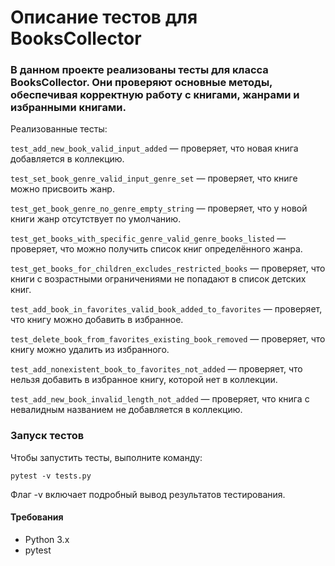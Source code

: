 <h1>Описание тестов для BooksCollector</h1>

<h3>В данном проекте реализованы тесты для класса BooksCollector. Они проверяют основные методы, обеспечивая корректную работу с книгами, жанрами и избранными книгами.</h3>

Реализованные тесты:

`test_add_new_book_valid_input_added` — проверяет, что новая книга добавляется в коллекцию.

`test_set_book_genre_valid_input_genre_set` — проверяет, что книге можно присвоить жанр.

`test_get_book_genre_no_genre_empty_string` — проверяет, что у новой книги жанр отсутствует по умолчанию.

`test_get_books_with_specific_genre_valid_genre_books_listed` — проверяет, что можно получить список книг определённого жанра.

`test_get_books_for_children_excludes_restricted_books` — проверяет, что книги с возрастными ограничениями не попадают в список детских книг.

`test_add_book_in_favorites_valid_book_added_to_favorites` — проверяет, что книгу можно добавить в избранное.

`test_delete_book_from_favorites_existing_book_removed` — проверяет, что книгу можно удалить из избранного.

`test_add_nonexistent_book_to_favorites_not_added` — проверяет, что нельзя добавить в избранное книгу, которой нет в коллекции.

`test_add_new_book_invalid_length_not_added` — проверяет, что книга с невалидным названием не добавляется в коллекцию.

<h3>Запуск тестов</h3>

Чтобы запустить тесты, выполните команду:

`pytest -v tests.py`

Флаг -v включает подробный вывод результатов тестирования.

<h4>Требования</h4>

 - Python 3.x
 - pytest

